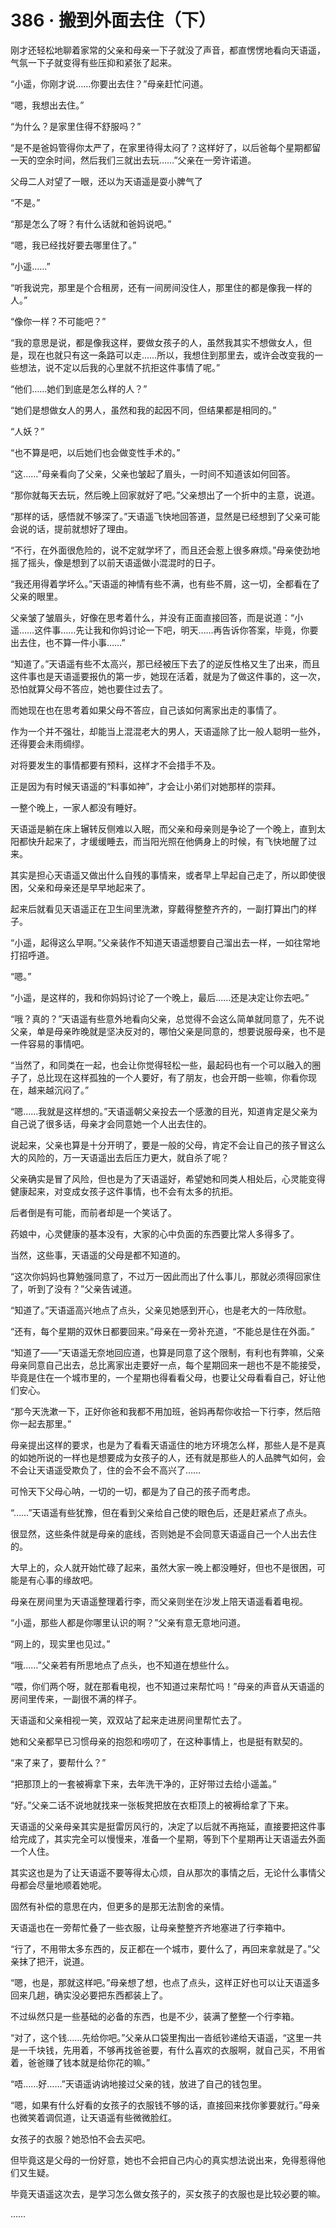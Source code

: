 # 386 · 搬到外面去住（下）

刚才还轻松地聊着家常的父亲和母亲一下子就没了声音，都直愣愣地看向天语遥，气氛一下子就变得有些压抑和紧张了起来。

“小遥，你刚才说……你要出去住？”母亲赶忙问道。

“嗯，我想出去住。”

“为什么？是家里住得不舒服吗？”

“是不是爸妈管得你太严了，在家里待得太闷了？这样好了，以后爸每个星期都留一天的空余时间，然后我们三就出去玩……”父亲在一旁许诺道。

父母二人对望了一眼，还以为天语遥是耍小脾气了

“不是。”

“那是怎么了呀？有什么话就和爸妈说吧。”

“嗯，我已经找好要去哪里住了。”

“小遥……”

“听我说完，那里是个合租房，还有一间房间没住人，那里住的都是像我一样的人。”

“像你一样？不可能吧？”

“我的意思是说，都是像我这样，要做女孩子的人，虽然我其实不想做女人，但是，现在也就只有这一条路可以走……所以，我想住到那里去，或许会改变我的一些想法，说不定以后我的心里就不抗拒这件事情了呢。”

“他们……她们到底是怎么样的人？”

“她们是想做女人的男人，虽然和我的起因不同，但结果都是相同的。”

“人妖？”

“也不算是吧，以后她们也会做变性手术的。”

“这……”母亲看向了父亲，父亲也皱起了眉头，一时间不知道该如何回答。

“那你就每天去玩，然后晚上回家就好了吧。”父亲想出了一个折中的主意，说道。

“那样的话，感悟就不够深了。”天语遥飞快地回答道，显然是已经想到了父亲可能会说的话，提前就想好了理由。

“不行，在外面很危险的，说不定就学坏了，而且还会惹上很多麻烦。”母亲使劲地摇了摇头，像是想到了以前天语遥做小混混时的日子。

“我还用得着学坏么。”天语遥的神情有些不满，也有些不屑，这一切，全都看在了父亲的眼里。

父亲皱了皱眉头，好像在思考着什么，并没有正面直接回答，而是说道：“小遥……这件事……先让我和你妈讨论一下吧，明天……再告诉你答案，毕竟，你要出去住，也不算一件小事……”

“知道了。”天语遥有些不太高兴，那已经被压下去了的逆反性格又生了出来，而且这件事也是天语遥要报仇的第一步，她现在活着，就是为了做这件事的，这一次，恐怕就算父母不答应，她也要住过去了。

而她现在也在思考着如果父母不答应，自己该如何离家出走的事情了。

作为一个并不强壮，却能当上混混老大的男人，天语遥除了比一般人聪明一些外，还得要会未雨绸缪。

对将要发生的事情都要有预料，这样才不会措手不及。

正是因为有时候天语遥的“料事如神”，才会让小弟们对她那样的崇拜。

一整个晚上，一家人都没有睡好。

天语遥是躺在床上辗转反侧难以入眠，而父亲和母亲则是争论了一个晚上，直到太阳都快升起来了，才缓缓睡去，而当阳光照在他俩身上的时候，有飞快地醒了过来。

其实是担心天语遥又做出什么自残的事情来，或者早上早起自己走了，所以即使很困，父亲和母亲还是早早地起来了。

起来后就看见天语遥正在卫生间里洗漱，穿戴得整整齐齐的，一副打算出门的样子。

“小遥，起得这么早啊。”父亲装作不知道天语遥想要自己溜出去一样，一如往常地打招呼道。

“嗯。”

“小遥，是这样的，我和你妈妈讨论了一个晚上，最后……还是决定让你去吧。”

“哦？真的？”天语遥有些意外地看向父亲，总觉得不会这么简单就同意了，先不说父亲，单是母亲昨晚就是坚决反对的，哪怕父亲是同意的，想要说服母亲，也不是一件容易的事情吧。

“当然了，和同类在一起，也会让你觉得轻松一些，最起码也有一个可以融入的圈子了，总比现在这样孤独的一个人要好，有了朋友，也会开朗一些嘛，你看你现在，越来越沉闷了。”

“嗯……我就是这样想的。”天语遥朝父亲投去一个感激的目光，知道肯定是父亲为自己说了很多话，母亲才会同意她一个人出去住的。

说起来，父亲也算是十分开明了，要是一般的父母，肯定不会让自己的孩子冒这么大的风险的，万一天语遥出去后压力更大，就自杀了呢？

父亲确实是冒了风险，但也是为了天语遥好，希望她和同类人相处后，心灵能变得健康起来，对变成女孩子这件事情，也不会有太多的抗拒。

后者倒是有可能，而前者却是一个笑话了。

药娘中，心灵健康的基本没有，大家的心中负面的东西要比常人多得多了。

当然，这些事，天语遥的父母是都不知道的。

“这次你妈妈也算勉强同意了，不过万一因此而出了什么事儿，那就必须得回家住了，听到了没有？”父亲告诫道。

“知道了。”天语遥高兴地点了点头，父亲见她感到开心，也是老大的一阵欣慰。

“还有，每个星期的双休日都要回来。”母亲在一旁补充道，“不能总是住在外面。”

“知道了——”天语遥无奈地回应道，也算是同意了这个限制，有利也有弊嘛，父亲母亲同意自己出去，总比离家出走要好一点，每个星期回来一趟也不是不能接受，毕竟是住在一个城市里的，一个星期也得看看父母，也要让父母看看自己，好让他们安心。

“那今天洗漱一下，正好你爸和我都不用加班，爸妈再帮你收拾一下行李，然后陪你一起去那里。”

母亲提出这样的要求，也是为了看看天语遥住的地方环境怎么样，那些人是不是真的如她所说的一样也是想要成为女孩子的人，还有就是那些人的人品脾气如何，会不会让天语遥受欺负了，住的会不会不高兴了……

可怜天下父母心呐，一切的一切，都是为了自己的孩子而考虑。

“……”天语遥有些犹豫，但在看到父亲给自己使的眼色后，还是赶紧点了点头。

很显然，这些条件就是母亲的底线，否则她是不会同意天语遥自己一个人出去住的。

大早上的，众人就开始忙碌了起来，虽然大家一晚上都没睡好，但也不是很困，可能是有心事的缘故吧。

母亲在房间里为天语遥整理着行李，而父亲则坐在沙发上陪天语遥看着电视。

“小遥，那些人都是你哪里认识的啊？”父亲有意无意地问道。

“网上的，现实里也见过。”

“哦……”父亲若有所思地点了点头，也不知道在想些什么。

“喂，你们两个呀，就在那看电视，也不知道过来帮忙吗！”母亲的声音从天语遥的房间里传来，一副很不满的样子。

天语遥和父亲相视一笑，双双站了起来走进房间里帮忙去了。

她和父亲都早已习惯母亲的抱怨和唠叨了，在这种事情上，也是挺有默契的。

“来了来了，要帮什么？”

“把那顶上的一套被褥拿下来，去年洗干净的，正好带过去给小遥盖。”

“好。”父亲二话不说地就找来一张板凳把放在衣柜顶上的被褥给拿了下来。

天语遥的父亲母亲其实是挺雷厉风行的，决定了以后就不再拖延，直接要把这件事给完成了，其实完全可以慢慢来，准备一个星期，等到下个星期再让天语遥去外面一个人住。

其实这也是为了让天语遥不要等得太心烦，自从那次的事情之后，无论什么事情父母都会尽量地顺着她呢。

固然有补偿的意思在内，但更多的是那无法割舍的亲情。

天语遥也在一旁帮忙叠了一些衣服，让母亲整整齐齐地塞进了行李箱中。

“行了，不用带太多东西的，反正都在一个城市，要什么了，再回来拿就是了。”父亲抹了把汗，说道。

“嗯，也是，那就这样吧。”母亲想了想，也点了点头，这样正好也可以让天语遥多回来几趟，确实没必要把东西都装上了。

不过纵然只是一些基础的必备的东西，也是不少，装满了整整一个行李箱。

“对了，这个钱……先给你吧。”父亲从口袋里掏出一沓纸钞递给天语遥，“这里一共是一千块钱，先用着，不够再找爸爸要，有什么喜欢的衣服啊，就自己买，不用省着，爸爸赚了钱本就是给你花的嘛。”

“唔……好……”天语遥讷讷地接过父亲的钱，放进了自己的钱包里。

“嗯，如果有什么好看的女孩子的衣服钱不够的话，直接回来找你爹要就行。”母亲也微笑着调侃道，让天语遥有些微微脸红。

女孩子的衣服？她恐怕不会去买吧。

但毕竟这是父母的一份好意，她也不会把自己内心的真实想法说出来，免得惹得他们又生疑。

毕竟天语遥这次去，是学习怎么做女孩子的，买女孩子的衣服也是比较必要的嘛。

……
